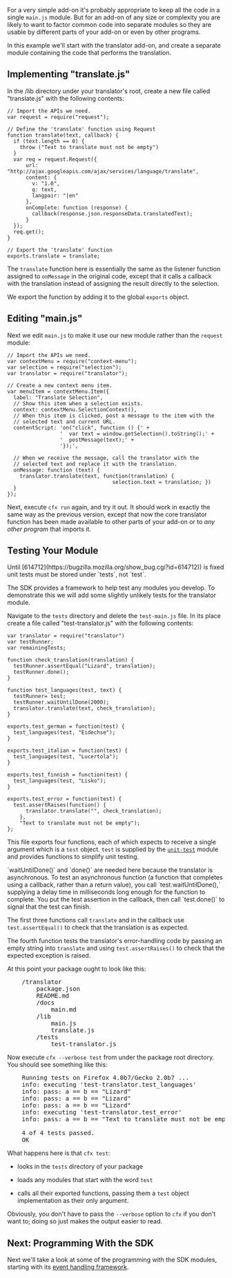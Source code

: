 For a very simple add-on it's probably appropriate to keep all the code in a
single `main.js` module. But for an add-on of any size or complexity you are
likely to want to factor common code into separate modules so they are usable
by different parts of your add-on or even by other programs.

In this example we'll start with the translator add-on, and create a separate
module containing the code that performs the translation.

## Implementing "translate.js" ##

In the /lib directory under your translator's root, create a new file called
"translate.js" with the following contents:

    // Import the APIs we need.
    var request = require("request");

    // Define the 'translate' function using Request
    function translate(text, callback) {
      if (text.length == 0) {
        throw ("Text to translate must not be empty")
      }
      var req = request.Request({
          url: "http://ajax.googleapis.com/ajax/services/language/translate",
          content: {
            v: "1.0",
            q: text,
            langpair: "|en"
          },
          onComplete: function (response) {
            callback(response.json.responseData.translatedText);
          }
      });
      req.get();
    }

    // Export the 'translate' function
    exports.translate = translate;


The `translate` function here is essentially the same as the listener function
assigned to `onMessage` in the original code, except that it calls a callback
with the translation instead of assigning the result directly to the selection.

We export the function by adding it to the global `exports` object.

## Editing "main.js" ##

Next we edit `main.js` to make it use our new module rather than the `request`
module:

    // Import the APIs we need.
    var contextMenu = require("context-menu");
    var selection = require("selection");
    var translator = require("translator");

    // Create a new context menu item.
    var menuItem = contextMenu.Item({
      label: "Translate Selection",
      // Show this item when a selection exists.
      context: contextMenu.SelectionContext(),
      // When this item is clicked, post a message to the item with the
      // selected text and current URL.
      contentScript: 'on("click", function () {' +
                     '  var text = window.getSelection().toString();' +
                     '  postMessage(text);' +
                     '});',

      // When we receive the message, call the translator with the
      // selected text and replace it with the translation.
      onMessage: function (text) {
        translator.translate(text, function(translation) {
                                      selection.text = translation; })
      }
    });

Next, execute `cfx run` again, and try it out. It should work in exactly the
same way as the previous version, except that now the core translator function
has been made available to other parts of your add-on or to *any other program*
that imports it.

## Testing Your Module ##

<span class="aside">
Until [614712](https://bugzilla.mozilla.org/show_bug.cgi?id=614712)) is fixed
unit tests must be stored under `tests`, not `test`.
</span>

The SDK provides a framework to help test any modules you develop. To
demonstrate this we will add some slightly unlikely tests for the translator
module.

Navigate to the `tests` directory and delete the `test-main.js` file. In its
place create a file called "test-translator.js" with the following contents:

    var translator = require("translator")
    var testRunner;
    var remainingTests;

    function check_translation(translation) {
      testRunner.assertEqual("Lizard", translation);
      testRunner.done();
    }

    function test_languages(test, text) {
      testRunner= test;
      testRunner.waitUntilDone(2000);
      translator.translate(text, check_translation);
    }

    exports.test_german = function(test) {
      test_languages(test, "Eidechse");
    }

    exports.test_italian = function(test) {
      test_languages(test, "Lucertola");
    }

    exports.test_finnish = function(test) {
      test_languages(test, "Lisko");
    }

    exports.test_error = function(test) {
      test.assertRaises(function() {
          translator.translate("", check_translation);
        },
        "Text to translate must not be empty");
    };

This file exports four functions, each of which expects to receive
a single argument which is a `test` object. `test` is supplied by the
[`unit-test`](#module/api-utils/unit-test) module and provides functions to
simplify unit testing.

<span class="aside">
`waitUntilDone()` and `done()` are needed here because the translator is
asynchronous. To test an asynchronous function (a function that completes
using a callback, rather than a return value), you call `test.waitUntilDone(),`
supplying a delay time in milliseconds long enough for the function to
complete. You put the test assertion in the callback, then call `test.done()`
to signal that the test can finish.
</span>

The first three functions call `translate` and in the callback use
`test.assertEqual()` to check that the translation is as expected.

The fourth function tests the translator's error-handling code by passing an
empty string into `translate` and using `test.assertRaises()` to check that the
expected exception is raised.

At this point your package ought to look like this:

<pre>
    /translator
        package.json
        README.md
        /docs
            main.md
        /lib
            main.js
            translate.js
        /tests
            test-translator.js
</pre>

Now execute `cfx --verbose test` from under the package root directory.
You should see something like this:

<pre>
    Running tests on Firefox 4.0b7/Gecko 2.0b7 ...
    info: executing 'test-translator.test_languages'
    info: pass: a == b == "Lizard"
    info: pass: a == b == "Lizard"
    info: pass: a == b == "Lizard"
    info: executing 'test-translator.test_error'
    info: pass: a == b == "Text to translate must not be empty"

    4 of 4 tests passed.
    OK
</pre>

What happens here is that `cfx test`:

* looks in the `tests` directory of your
package

* loads any modules that start with the word `test`
*  calls all their exported functions, passing them a `test` object
implementation as their only argument.

Obviously, you don't have to pass the `--verbose` option to `cfx` if you don't
want to; doing so just makes the output easier to read.

## Next: Programming With the SDK ##

Next we'll take a look at some of the programming with the SDK modules,
starting with its [event handling framework](#guide/events).

  [CommonJS Specification]: http://wiki.commonjs.org/wiki/Modules/1.0
  [Globals]: #guide/globals
  [unit-test]: #module/api-utils/unit-test
